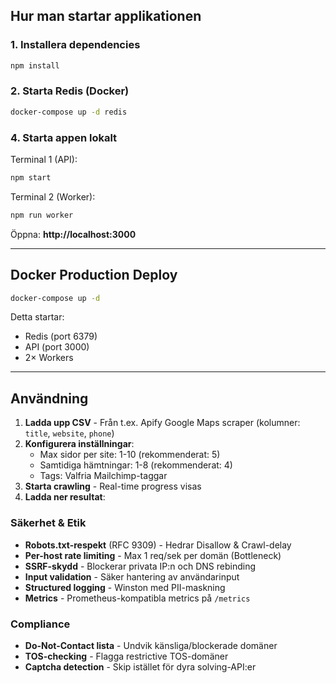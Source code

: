 

## Hur man startar applikationen

### 1. Installera dependencies

```bash
npm install
```


### 2. Starta Redis (Docker)

```bash
docker-compose up -d redis
```

### 4. Starta appen lokalt

Terminal 1 (API):
```bash
npm start
```

Terminal 2 (Worker):
```bash
npm run worker
```

Öppna: **http://localhost:3000**

---

## Docker Production Deploy

```bash
docker-compose up -d
```

Detta startar:
- Redis (port 6379)
- API (port 3000)
- 2× Workers

---

## Användning

1. **Ladda upp CSV** - Från t.ex. Apify Google Maps scraper (kolumner: `title`, `website`, `phone`)
2. **Konfigurera inställningar**:
   - Max sidor per site: 1-10 (rekommenderat: 5)
   - Samtidiga hämtningar: 1-8 (rekommenderat: 4)
   - Tags: Valfria Mailchimp-taggar
3. **Starta crawling** - Real-time progress visas
4. **Ladda ner resultat**:

###  Säkerhet & Etik 
- **Robots.txt-respekt** (RFC 9309) - Hedrar Disallow & Crawl-delay
- **Per-host rate limiting** - Max 1 req/sek per domän (Bottleneck)
- **SSRF-skydd** - Blockerar privata IP:n och DNS rebinding
- **Input validation** - Säker hantering av användarinput
- **Structured logging** - Winston med PII-maskning
-  **Metrics** - Prometheus-kompatibla metrics på `/metrics`


### Compliance
-  **Do-Not-Contact lista** - Undvik känsliga/blockerade domäner
-  **TOS-checking** - Flagga restrictive TOS-domäner
- **Captcha detection** - Skip istället för dyra solving-API:er



